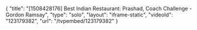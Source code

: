 {
    "title": "[1508428176] Best Indian Restaurant: Prashad, Coach Challenge - Gordon Ramsay",
    "type": "solo",
    "layout": "iframe-static",
    "videoId": "123179382",
    "url": "\/tvpembed\/123179382"
}